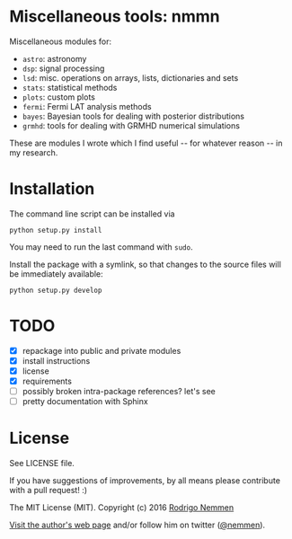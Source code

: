 Miscellaneous tools: nmmn
===================

Miscellaneous modules for:

* `astro`: astronomy
* `dsp`: signal processing
* `lsd`: misc. operations on arrays, lists, dictionaries and sets
* `stats`: statistical methods
* `plots`: custom plots
* `fermi`: Fermi LAT analysis methods
* `bayes`: Bayesian tools for dealing with posterior distributions
* `grmhd`: tools for dealing with GRMHD numerical simulations

These are modules I wrote which I find useful -- for whatever reason -- in my research.

# Installation

The command line script can be installed via

    python setup.py install

You may need to run the last command with `sudo`.

Install the package with a symlink, so that changes to the source files will be immediately available:

    python setup.py develop



# TODO

* [x] repackage into public and private modules
* [x] install instructions
* [x] license
* [x] requirements
* [ ] possibly broken intra-package references? let's see
* [ ] pretty documentation with Sphinx

# License

See LICENSE file.

If you have suggestions of improvements, by all means please contribute with a pull request!  :)

The MIT License (MIT). Copyright (c) 2016 [Rodrigo Nemmen](http://rodrigonemmen.com)

[Visit the author's web page](http://rodrigonemmen.com/) and/or follow him on twitter ([@nemmen](https://twitter.com/nemmen)).